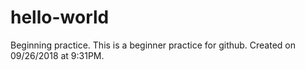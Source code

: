 # hello-world
Beginning practice.
This is a beginner practice for github. Created on 09/26/2018 at 9:31PM.
